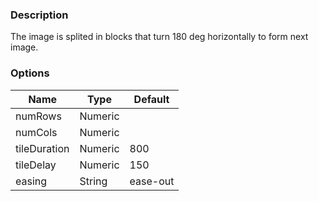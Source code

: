### Description
The image is splited in blocks that turn 180 deg horizontally to form next image.

### Options
| Name | Type | Default |
|------|------|---------|
| numRows | Numeric |  |
| numCols | Numeric |  |
| tileDuration | Numeric | 800 |
| tileDelay | Numeric | 150 |
| easing | String | ease-out |
